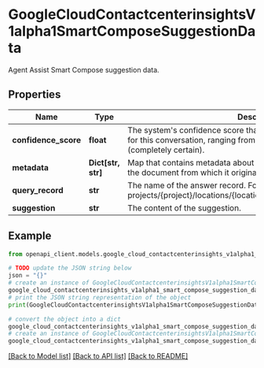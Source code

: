 # GoogleCloudContactcenterinsightsV1alpha1SmartComposeSuggestionData

Agent Assist Smart Compose suggestion data.

## Properties

Name | Type | Description | Notes
------------ | ------------- | ------------- | -------------
**confidence_score** | **float** | The system&#39;s confidence score that this suggestion is a good match for this conversation, ranging from 0.0 (completely uncertain) to 1.0 (completely certain). | [optional] 
**metadata** | **Dict[str, str]** | Map that contains metadata about the Smart Compose suggestion and the document from which it originates. | [optional] 
**query_record** | **str** | The name of the answer record. Format: projects/{project}/locations/{location}/answerRecords/{answer_record} | [optional] 
**suggestion** | **str** | The content of the suggestion. | [optional] 

## Example

```python
from openapi_client.models.google_cloud_contactcenterinsights_v1alpha1_smart_compose_suggestion_data import GoogleCloudContactcenterinsightsV1alpha1SmartComposeSuggestionData

# TODO update the JSON string below
json = "{}"
# create an instance of GoogleCloudContactcenterinsightsV1alpha1SmartComposeSuggestionData from a JSON string
google_cloud_contactcenterinsights_v1alpha1_smart_compose_suggestion_data_instance = GoogleCloudContactcenterinsightsV1alpha1SmartComposeSuggestionData.from_json(json)
# print the JSON string representation of the object
print(GoogleCloudContactcenterinsightsV1alpha1SmartComposeSuggestionData.to_json())

# convert the object into a dict
google_cloud_contactcenterinsights_v1alpha1_smart_compose_suggestion_data_dict = google_cloud_contactcenterinsights_v1alpha1_smart_compose_suggestion_data_instance.to_dict()
# create an instance of GoogleCloudContactcenterinsightsV1alpha1SmartComposeSuggestionData from a dict
google_cloud_contactcenterinsights_v1alpha1_smart_compose_suggestion_data_from_dict = GoogleCloudContactcenterinsightsV1alpha1SmartComposeSuggestionData.from_dict(google_cloud_contactcenterinsights_v1alpha1_smart_compose_suggestion_data_dict)
```
[[Back to Model list]](../README.md#documentation-for-models) [[Back to API list]](../README.md#documentation-for-api-endpoints) [[Back to README]](../README.md)


